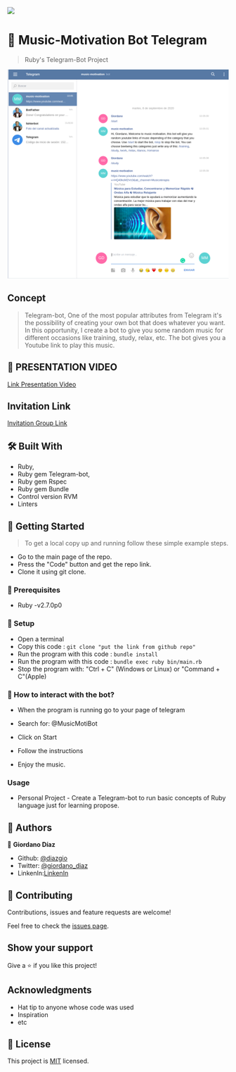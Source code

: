 ![](https://img.shields.io/badge/Microverse-blueviolet)

# 🧐 Music-Motivation Bot Telegram

> Ruby's Telegram-Bot Project

![screenshot](./img/capstone.png)

## Concept
> Telegram-bot, One of the most popular attributes from Telegram it's the possibility of creating your own bot that does whatever you want. In this opportunity, I create a bot to give you some random music for different occasions like training, study, relax, etc. The bot gives you a Youtube link to play this music.

## 🎥 PRESENTATION VIDEO

[Link Presentation Video](https://www.loom.com/share/824adf88e7594ef5a42b0066a20317c8)

## Invitation Link

[Invitation Group Link](https://t.me/joinchat/Uw01_Rw6WUM6xqbpzlSKXA)

## 🛠 Built With

- Ruby,
- Ruby gem Telegram-bot,
- Ruby gem Rspec
- Ruby gem Bundle
- Control version RVM
- Linters


## 🔧 Getting Started

> To get a local copy up and running follow these simple example steps.

- Go to the main page of the repo.
- Press the "Code" button and get the repo link.
- Clone it using git clone.

### 📝 Prerequisites

- Ruby -v2.7.0p0

### 📝 Setup

 - Open a terminal
 - Copy this code : 
        ```
        git clone "put the link from github repo"
        ```
 - Run the program with this code :
        ```
        bundle install
        ```       
- Run the program with this code :
        ```
        bundle exec ruby bin/main.rb
        ```
- Stop the program with: "Ctrl + C" (Windows or Linux) or "Command + C"(Apple)

### 📝 How to interact with the bot?

- When the program is running go to your page of telegram

- Search for: @MusicMotiBot

- Click on Start

- Follow the instructions

- Enjoy the music.

### Usage

- Personal Project - Create a Telegram-bot to run basic concepts of Ruby language just for learning propose.

## 👤 Authors

👤 **Giordano Díaz**

- Github: [@diazgio](https://github.com/diazgio)
- Twitter: [@giordano_diaz](https://twitter.com/giordano_diaz)
- LinkenIn:[LinkenIn](www.linkedin.com/in/Giordano-Diaz)

## 🤝 Contributing

Contributions, issues and feature requests are welcome!

Feel free to check the [issues page](issues/).

## Show your support

Give a ⭐️ if you like this project!

## Acknowledgments

- Hat tip to anyone whose code was used
- Inspiration
- etc

## 📝 License

This project is [MIT](lic.url) licensed.
